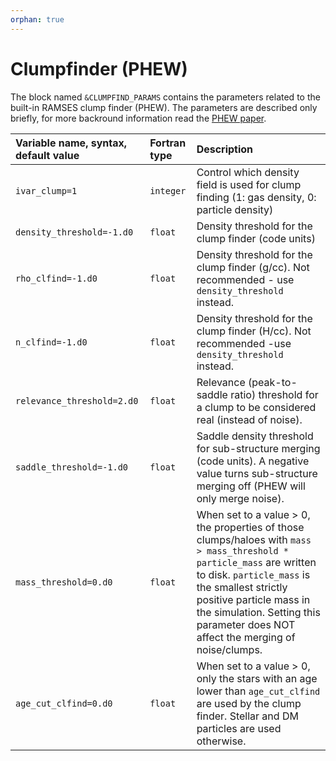 ```yaml
---
orphan: true
---
```


# Clumpfinder (PHEW) #

The block named `&CLUMPFIND_PARAMS` contains the parameters related to the built-in RAMSES clump finder (PHEW). The parameters are described only briefly, for more backround information read the [PHEW paper](http://www.comp-astrophys-cosmol.com/content/pdf/s40668-015-0009-7.pdf).

| Variable name, syntax, default value | Fortran type  | Description               |
|:---------------------------- |:------------- |:------------------------- |
| `ivar_clump=1`               | `integer`     | Control which density field is used for clump finding (1: gas density, 0: particle density)
| `density_threshold=-1.d0`              | `float`     | Density threshold for the clump finder (code units)
| `rho_clfind=-1.d0`                     | `float`     | Density threshold for the clump finder (g/cc). Not recommended - use `density_threshold` instead.
| `n_clfind=-1.d0`                       | `float`     | Density threshold for the clump finder (H/cc). Not recommended -use `density_threshold` instead.
| `relevance_threshold=2.d0`             | `float`     | Relevance (peak-to-saddle ratio) threshold for a clump to be considered real (instead of noise). 
| `saddle_threshold=-1.d0`               | `float`     | Saddle density threshold for sub-structure merging (code units). A negative value turns sub-structure merging off (PHEW will only merge noise).
| `mass_threshold=0.d0`                  | `float`     | When set to a value > 0, the properties of those clumps/haloes with `mass > mass_threshold * particle_mass` are written to disk. `particle_mass` is the smallest strictly positive particle mass in the simulation. Setting this parameter does NOT affect the merging of noise/clumps.
| `age_cut_clfind=0.d0`                  | `float`     | When set to a value > 0, only the stars with an age lower than `age_cut_clfind` are used by the clump finder. Stellar and DM particles are used otherwise.